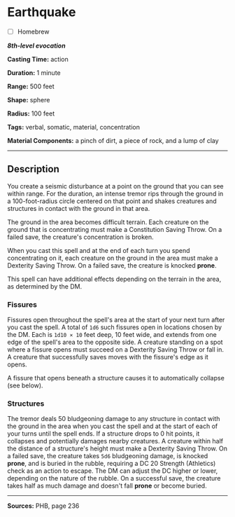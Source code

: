 # Earthquake

- [ ] Homebrew

***8th-level evocation***

**Casting Time:** action

**Duration:** 1 minute

**Range:** 500 feet

**Shape:** sphere

**Radius:** 100 feet

**Tags:** verbal, somatic, material, concentration

**Material Components:** a pinch of dirt, a piece of rock, and a lump of clay

---

## Description
You create a seismic disturbance at a point on the ground that you can see within range.
For the duration, an intense tremor rips through the ground in a 100-foot-radius circle centered on that point and shakes creatures and structures in contact with the ground in that area.

The ground in the area becomes difficult terrain.
Each creature on the ground that is concentrating must make a Constitution Saving Throw.
On a failed save, the creature's concentration is broken.

When you cast this spell and at the end of each turn you spend concentrating on it, each creature on the ground in the area must make a Dexterity Saving Throw.
On a failed save, the creature is knocked **prone**.

This spell can have additional effects depending on the terrain in the area, as determined by the DM.

### Fissures
Fissures open throughout the spell's area at the start of your next turn after you cast the spell.
A total of `1d6` such fissures open in locations chosen by the DM.
Each is `1d10 × 10` feet deep, 10 feet wide, and extends from one edge of the spell's area to the opposite side.
A creature standing on a spot where a fissure opens must succeed on a Dexterity Saving Throw or fall in.
A creature that successfully saves moves with the fissure's edge as it opens.

A fissure that opens beneath a structure causes it to automatically collapse (see below).

### Structures
The tremor deals 50 bludgeoning damage to any structure in contact with the ground in the area when you cast the spell and at the start of each of your turns until the spell ends.
If a structure drops to 0 hit points, it collapses and potentially damages nearby creatures.
A creature within half the distance of a structure's height must make a Dexterity Saving Throw.
On a failed save, the creature takes `5d6` bludgeoning damage, is knocked **prone**, and is buried in the rubble, requiring a DC 20 Strength (Athletics) check as an action to escape.
The DM can adjust the DC higher or lower, depending on the nature of the rubble.
On a successful save, the creature takes half as much damage and doesn't fall **prone** or become buried.

---

**Sources:** PHB, page 236
